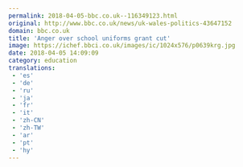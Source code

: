 ```yaml
---
permalink: 2018-04-05-bbc.co.uk--116349123.html
original: http://www.bbc.co.uk/news/uk-wales-politics-43647152
domain: bbc.co.uk
title: 'Anger over school uniforms grant cut'
image: https://ichef.bbci.co.uk/images/ic/1024x576/p0639krg.jpg
date: 2018-04-05 14:09:09
category: education
translations: 
 - 'es'
 - 'de'
 - 'ru'
 - 'ja'
 - 'fr'
 - 'it'
 - 'zh-CN'
 - 'zh-TW'
 - 'ar'
 - 'pt'
 - 'hy'
---
```


